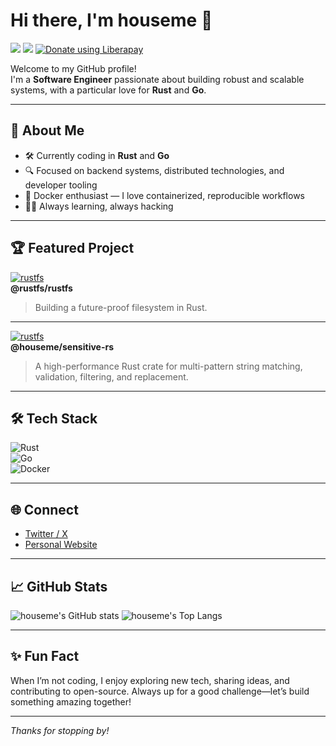 # Hi there, I'm houseme 👋


[![](https://komarev.com/ghpvc/?username=houseme)](https://github.com/houseme)
[![](https://img.shields.io/github/followers/houseme?label=Follow&style=social)](https://github.com/houseme)
<noscript><a href="https://liberapay.com/houseme/donate"><img alt="Donate using Liberapay" src="https://img.shields.io/liberapay/patrons/houseme.svg?logo=liberapay"></a></noscript>

Welcome to my GitHub profile!  
I'm a **Software Engineer** passionate about building robust and scalable systems, with a particular love for **Rust** and **Go**.

---

## 🚀 About Me

- 🛠️ Currently coding in **Rust** and **Go**
- 🔍 Focused on backend systems, distributed technologies, and developer tooling
- 🐳 Docker enthusiast — I love containerized, reproducible workflows
- 🧑‍💻 Always learning, always hacking

---

## 🏆 Featured Project

[![rustfs](https://github-readme-stats.vercel.app/api/pin/?username=rustfs&repo=rustfs)](https://github.com/rustfs/rustfs)  
**@rustfs/rustfs**  
> Building a future-proof filesystem in Rust.

---

[![rustfs](https://github-readme-stats.vercel.app/api/pin/?username=houseme&repo=sensitive-rs)](https://github.com/houseme/sensitive-rs)  
**@houseme/sensitive-rs**  
> A high-performance Rust crate for multi-pattern string matching, validation, filtering, and replacement.
---

## 🛠️ Tech Stack

![Rust](https://img.shields.io/badge/Rust-000?style=flat&logo=rust)  
![Go](https://img.shields.io/badge/Go-00ADD8?style=flat&logo=go)  
![Docker](https://img.shields.io/badge/Docker-2496ED?style=flat&logo=docker)  

---

## 🌐 Connect

- [Twitter / X](https://x.com/housemecn?source=github)
- [Personal Website](https://rs.bifuba.com?source=github)

---

## 📈 GitHub Stats

![houseme's GitHub stats](https://github-readme-stats.vercel.app/api?username=houseme&show_icons=true&theme=default)
![houseme's Top Langs](https://github-readme-stats.vercel.app/api/top-langs/?username=houseme&layout=compact)

---

## ✨ Fun Fact

When I’m not coding, I enjoy exploring new tech, sharing ideas, and contributing to open-source. Always up for a good challenge—let’s build something amazing together!

---

_Thanks for stopping by!_
